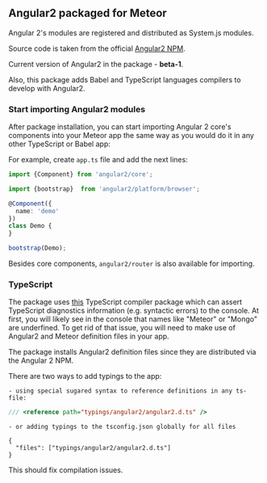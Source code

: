 ## Angular2 packaged for Meteor

Angular 2's modules are registered and distributed as System.js modules.

Source code is taken from the official [Angular2 NPM](https://www.npmjs.com/package/angular2).

Current version of Angular2 in the package - **beta-1**.

Also, this package adds Babel and TypeScript languages compilers to develop with Angular2.

### Start importing Angular2 modules
After package installation, you can start importing Angular 2 core's components into your Meteor app the same way as you would do it in any other TypeScript or Babel app:

For example, create `app.ts` file and add the next lines:
````ts
import {Component} from 'angular2/core';

import {bootstrap}  from 'angular2/platform/browser';

@Component({
  name: 'demo'
})
class Demo {
}

bootstrap(Demo);
````

Besides core components, `angular2/router` is also available for importing.


### TypeScript
The package uses [this](https://github.com/barbatus/ts-compilers) TypeScript compiler package which can assert TypeScript diagnostics information (e.g. syntactic errors) to the console. At first, you will likely see in the console that names like "Meteor" or "Mongo" are underfined.
To get rid of that issue, you will need to make use of Angular2 and Meteor definition files in your app.

The package installs Angular2 definition files since they are distributed via the Angular 2 NPM.

There are two ways to add typings to the app:

    - using special sugared syntax to reference definitions in any ts-file:

````ts
/// <reference path="typings/angular2/angular2.d.ts" />
````

    - or adding typings to the tsconfig.json globally for all files

````
{
  "files": ["typings/angular2/angular2.d.ts"]
}
````

This should fix compilation issues.
